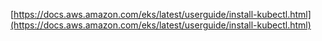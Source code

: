 [https://docs.aws.amazon.com/eks/latest/userguide/install-kubectl.html](https://docs.aws.amazon.com/eks/latest/userguide/install-kubectl.html)